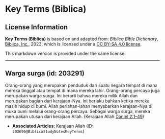 # Key Terms (Biblica)

## License Information

**Key Terms (Biblica)** is based on and adapted from: _Biblica Bible Dictionary_, [Biblica, Inc.](https://www.biblica.com/), 2023, which is licensed under a [CC BY-SA 4.0 license](https://creativecommons.org/licenses/by-sa/4.0/legalcode.en).

This markdown version is provided under the same license.



--------------------------------

## Warga surga (id: 203291)

Orang\-orang yang merupakan penduduk dari suatu negara tempat di mana mereka tinggal atau tempat di mana mereka lahir. Orang\-orang percaya juga merupakan warga surga. Ini berarti bahwa mereka milik Allah dan merupakan bagian dari kerajaan\-Nya. Ini berlaku bahkan ketika mereka masih hidup di bumi. Allah perlahan\-lahan menyebarkan kerajaan\-Nya di muka bumi melalui orang\-orang percaya. Sebagai warga surga, mereka merupakan utusan dari kerajaan Allah. (Kerajaan Allah [Daniel 2:1–49](https://ref.ly/Dan2:1-Dan2:49))

* **Associated Articles:** Kerajaan Allah (ID: `203696@BiblicaStudyNotesKeyTerms`)

